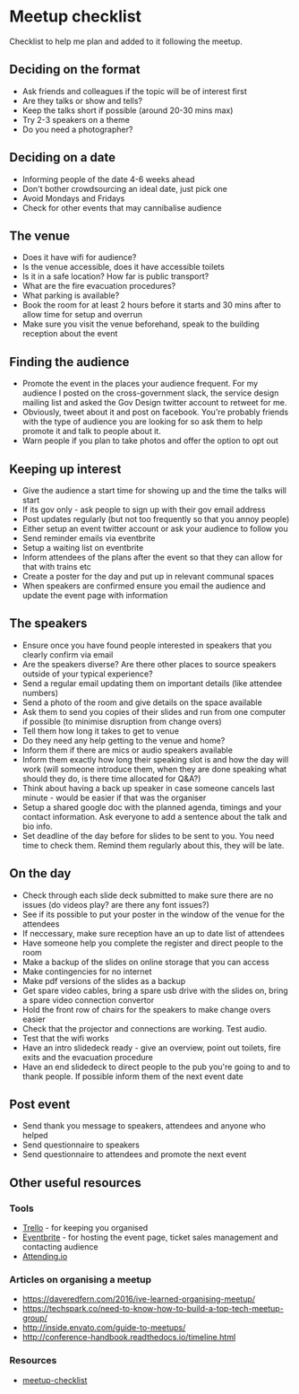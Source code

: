 # Meetup checklist

Checklist to help me plan and added to it following the meetup.

## Deciding on the format
  - Ask friends and colleagues if the topic will be of interest first
  - Are they talks or show and tells?
  - Keep the talks short if possible (around 20-30 mins max)
  - Try 2-3 speakers on a theme
  - Do you need a photographer?

## Deciding on a date
  - Informing people of the date 4-6 weeks ahead
  - Don't bother crowdsourcing an ideal date, just pick one
  - Avoid Mondays and Fridays
  - Check for other events that may cannibalise audience

## The venue
  - Does it have wifi for audience?
  - Is the venue accessible, does it have accessible toilets
  - Is it in a safe location? How far is public transport?
  - What are the fire evacuation procedures?
  - What parking is available?
  - Book the room for at least 2 hours before it starts and 30 mins after to allow time for setup and overrun 
  - Make sure you visit the venue beforehand, speak to the building reception about the event

## Finding the audience
  - Promote the event in the places your audience frequent. For my audience I posted on the cross-government slack, the service design mailing list and asked the Gov Design twitter account to retweet for me. 
  - Obviously, tweet about it and post on facebook. You're probably friends with the type of audience you are looking for so ask them to help promote it and talk to people about it. 
  - Warn people if you plan to take photos and offer the option to opt out

## Keeping up interest
  - Give the audience a start time for showing up and the time the talks will start
  - If its gov only - ask people to sign up with their gov email address
  - Post updates regularly (but not too frequently so that you annoy people)
  - Either setup an event twitter account or ask your audience to follow you
  - Send reminder emails via eventbrite
  - Setup a waiting list on eventbrite
  - Inform attendees of the plans after the event so that they can allow for that with trains etc
  - Create a poster for the day and put up in relevant communal spaces
  - When speakers are confirmed ensure you email the audience and update the event page with information

## The speakers
  - Ensure once you have found people interested in speakers that you clearly confirm via email
  - Are the speakers diverse? Are there other places to source speakers outside of your typical experience? 
  - Send a regular email updating them on important details (like attendee numbers)
  - Send a photo of the room and give details on the space available
  - Ask them to send you copies of their slides and run from one computer if possible (to minimise disruption from change overs)
  - Tell them how long it takes to get to venue
  - Do they need any help getting to the venue and home?
  - Inform them if there are mics or audio speakers available
  - Inform them exactly how long their speaking slot is and how the day will work (will someone introduce them, when they are done speaking what should they do, is there time allocated for Q&A?)
  - Think about having a back up speaker in case someone cancels last minute - would be easier if that was the organiser
  - Setup a shared google doc with the planned agenda, timings and your contact information. Ask everyone to add a sentence about the talk and bio info.
  - Set deadline of the day before for slides to be sent to you. You need time to check them. Remind them regularly about this, they will be late.

## On the day
  - Check through each slide deck submitted to make sure there are no issues (do videos play? are there any font issues?)
  - See if its possible to put your poster in the window of the venue for the attendees
  - If neccessary, make sure reception have an up to date list of attendees
  - Have someone help you complete the register and direct people to the room
  - Make a backup of the slides on online storage that you can access
  - Make contingencies for no internet
  - Make pdf versions of the slides as a backup
  - Get spare video cables, bring a spare usb drive with the slides on, bring a spare video connection convertor
  - Hold the front row of chairs for the speakers to make change overs easier
  - Check that the projector and connections are working. Test audio.
  - Test that the wifi works
  - Have an intro slidedeck ready - give an overview, point out toilets, fire exits and the evacuation procedure
  - Have an end slidedeck to direct people to the pub you're going to and to thank people. If possible inform them of the next event date

## Post event
  - Send thank you message to speakers, attendees and anyone who helped
  - Send questionnaire to speakers
  - Send questionnaire to attendees and promote the next event

## Other useful resources

### Tools
  - [Trello](https://trello.com) - for keeping you organised
  - [Eventbrite](https://eventbrite.co.uk) - for hosting the event page, ticket sales management and contacting audience
  - [Attending.io](http://attending.io)

### Articles on organising a meetup
  - https://daveredfern.com/2016/ive-learned-organising-meetup/
  - https://techspark.co/need-to-know-how-to-build-a-top-tech-meetup-group/
  - http://inside.envato.com/guide-to-meetups/
  - http://conference-handbook.readthedocs.io/timeline.html


### Resources
- [meetup-checklist](https://github.com/ctdesign/meetup-checklist)

<!--- Tags: [meetup, checklist] --->
